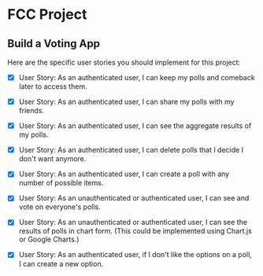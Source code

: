 # FCC Project

## Build a Voting App

Here are the specific user stories you should implement for this project:

-   [x] User Story: As an authenticated user, I can keep my polls and comeback
later to access them.

-   [x] User Story: As an authenticated user, I can share my polls with
my friends.

-   [x] User Story: As an authenticated user, I can see the aggregate results
 of my polls.

-   [x] User Story: As an authenticated user, I can delete polls that I decide
 I don't want anymore.

-   [x] User Story: As an authenticated user, I can create a poll with any
 number of possible items.

-   [x] User Story: As an unauthenticated or authenticated user, I can see and
vote on everyone's polls.

-   [x] User Story: As an unauthenticated or authenticated user, I can see
 the results of polls in chart form. (This could be implemented using Chart.js
 or Google Charts.)

-   [x] User Story: As an authenticated user, if I don't like the options
on a poll, I can create a new option.
